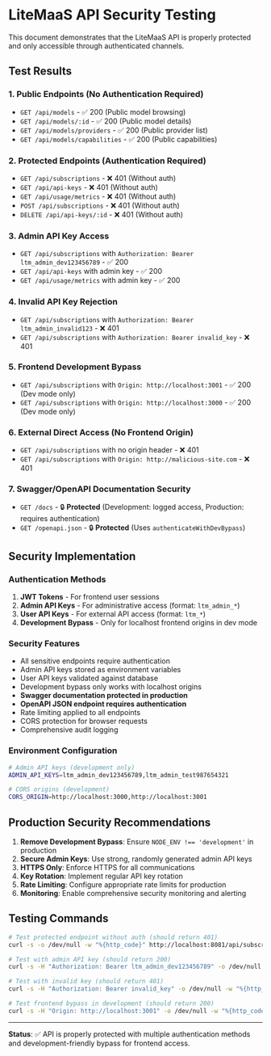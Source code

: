 # LiteMaaS API Security Testing

This document demonstrates that the LiteMaaS API is properly protected and only accessible through authenticated channels.

## Test Results

### 1. Public Endpoints (No Authentication Required)

- `GET /api/models` - ✅ 200 (Public model browsing)
- `GET /api/models/:id` - ✅ 200 (Public model details)
- `GET /api/models/providers` - ✅ 200 (Public provider list)
- `GET /api/models/capabilities` - ✅ 200 (Public capabilities)

### 2. Protected Endpoints (Authentication Required)

- `GET /api/subscriptions` - ❌ 401 (Without auth)
- `GET /api/api-keys` - ❌ 401 (Without auth)
- `GET /api/usage/metrics` - ❌ 401 (Without auth)
- `POST /api/subscriptions` - ❌ 401 (Without auth)
- `DELETE /api/api-keys/:id` - ❌ 401 (Without auth)

### 3. Admin API Key Access

- `GET /api/subscriptions` with `Authorization: Bearer ltm_admin_dev123456789` - ✅ 200
- `GET /api/api-keys` with admin key - ✅ 200
- `GET /api/usage/metrics` with admin key - ✅ 200

### 4. Invalid API Key Rejection

- `GET /api/subscriptions` with `Authorization: Bearer ltm_admin_invalid123` - ❌ 401
- `GET /api/subscriptions` with `Authorization: Bearer invalid_key` - ❌ 401

### 5. Frontend Development Bypass

- `GET /api/subscriptions` with `Origin: http://localhost:3001` - ✅ 200 (Dev mode only)
- `GET /api/subscriptions` with `Origin: http://localhost:3000` - ✅ 200 (Dev mode only)

### 6. External Direct Access (No Frontend Origin)

- `GET /api/subscriptions` with no origin header - ❌ 401
- `GET /api/subscriptions` with `Origin: http://malicious-site.com` - ❌ 401

### 7. Swagger/OpenAPI Documentation Security

- `GET /docs` - 🔒 **Protected** (Development: logged access, Production: requires authentication)
- `GET /openapi.json` - 🔒 **Protected** (Uses `authenticateWithDevBypass`)

## Security Implementation

### Authentication Methods

1. **JWT Tokens** - For frontend user sessions
2. **Admin API Keys** - For administrative access (format: `ltm_admin_*`)
3. **User API Keys** - For external API access (format: `ltm_*`)
4. **Development Bypass** - Only for localhost frontend origins in dev mode

### Security Features

- All sensitive endpoints require authentication
- Admin API keys stored as environment variables
- User API keys validated against database
- Development bypass only works with localhost origins
- **Swagger documentation protected in production**
- **OpenAPI JSON endpoint requires authentication**
- Rate limiting applied to all endpoints
- CORS protection for browser requests
- Comprehensive audit logging

### Environment Configuration

```bash
# Admin API keys (development only)
ADMIN_API_KEYS=ltm_admin_dev123456789,ltm_admin_test987654321

# CORS origins (development)
CORS_ORIGIN=http://localhost:3000,http://localhost:3001
```

## Production Security Recommendations

1. **Remove Development Bypass**: Ensure `NODE_ENV !== 'development'` in production
2. **Secure Admin Keys**: Use strong, randomly generated admin API keys
3. **HTTPS Only**: Enforce HTTPS for all communications
4. **Key Rotation**: Implement regular API key rotation
5. **Rate Limiting**: Configure appropriate rate limits for production
6. **Monitoring**: Enable comprehensive security monitoring and alerting

## Testing Commands

```bash
# Test protected endpoint without auth (should return 401)
curl -s -o /dev/null -w "%{http_code}" http://localhost:8081/api/subscriptions

# Test with admin API key (should return 200)
curl -s -H "Authorization: Bearer ltm_admin_dev123456789" -o /dev/null -w "%{http_code}" http://localhost:8081/api/subscriptions

# Test with invalid key (should return 401)
curl -s -H "Authorization: Bearer invalid_key" -o /dev/null -w "%{http_code}" http://localhost:8081/api/subscriptions

# Test frontend bypass in development (should return 200)
curl -s -H "Origin: http://localhost:3001" -o /dev/null -w "%{http_code}" http://localhost:8081/api/subscriptions
```

---

**Status**: ✅ API is properly protected with multiple authentication methods and development-friendly bypass for frontend access.
